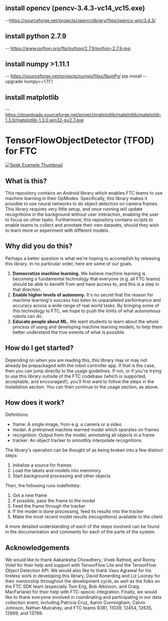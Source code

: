## install opencv (pencv-3.4.3-vc14_vc15.exe)
   --https://sourceforge.net/projects/opencvlibrary/files/opencv-win/3.4.3/

## install python 2.7.9 
   -- https://www.python.org/ftp/python/2.7.9/python-2.7.9.msi


## install numpy >1.11.1 
   -- https://sourceforge.net/projects/numpy/files/NumPy/
   pip install --upgrade numpy==1.11.1

## install matplotlib 
   -- https://downloads.sourceforge.net/project/matplotlib/matplotlib/matplotlib-1.3.0/matplotlib-1.3.0.win32-py2.7.exe




# TensorFlowObjectDetector (TFOD) for FTC

[![Seek Example Thumbnail](https://img.youtube.com/vi/PJrMLcY_Es4/maxresdefault.jpg)](
https://www.youtube.com/watch?v=PJrMLcY_Es4&list=PL7jOvcu8grvvO54G4f0QdUCyg8loid5Wd&index=1 "Seek Example Videos")

## What is this?

This repository contains an Android library which enables FTC teams to use
machine learning in their OpModes. Specifically, this library makes it possible
to use neural networks to do object detection on camera frames. This library
requires very little setup, and once running will update recognitions in the
background without user interaction, enabling the user to focus on other tasks.
Furthermore, this repository contains scripts to enable teams to collect and
annotate their own datasets, should they wish to learn more or experiment with
different models.

## Why did you do this?

Perhaps a better question is what we're hoping to accomplish by releasing this
library. In no particular order, here are some of our goals.

1. **Democratize machine learning.** We believe machine learning is becoming a
   fundamental technology that everyone (e.g. all FTC teams) should be able to
   benefit from and have access to, and this is a step in that direction.
1. **Enable higher levels of autonomy.** It's no secret that the reason for
   machine learning's success has been its unparalleled performance and accuracy
   across a wide range of real world tasks. By bringing some of this technology
   to FTC, we hope to push the limits of what autonomous robots can do.
1. **Educate people about ML.** We want students to learn about the whole
   process of using and developing machine learning models, to help them better
   understand the true extents of what is possible.

## How do I get started?

Depending on when you are reading this, this library may or may not already be
prepackaged with the robot controller app. If that is the case, then you can
jump directly to the usage guidelines. If not, or if you're trying to use this
library outisde of the FTC codebase (which is supported, acceptable, and
encouraged!), you'll first want to follow the steps in the Installation section.
You can then continue to the usage section, as above.

## How does it work?

Definitions:
* frame: A single image, from e.g. a camera or a video
* model: A pretrained machine learned model which operates on frames
* recognition: Output from the model, annotating all objects in a frame
* tracker: An object tracker to smoothly interpolate recognitions

The library's operation can be thought of as being broken into a few distinct
steps:

1. Initialize a source for frames
1. Load the labels and models into memmory
1. Start background processing and other objects

Then, the following runs indefinitely:

1. Get a new frame
1. If possible, pass the frame to the model
1. Feed the frame through the tracker
1. If the model is done processing, feed its results into the tracker
1. Make the most recent model results (recognitions) available to the client

A more detailed understanding of each of the steps involved can be found in the
documentation and comments for each of the parts of the system.

## Acknowledgements

We would like to thank Aakanksha Chowdhery, Vivek Rathod, and Ronny Votel for
their help and support with TensorFlow Lite and the TensorFlow Object Detection
API. We would also like to thank Vasu Agrawal for his tireless work in developing
this library, David Konerding and Liz Looney for their mentorship throughout the
development cycle, as well as the folks on the FTC SDK team (especially Tom Eng,
Bob Atkinson, and Craig MacFarlane) for their help with FTC-speciic integration.
Finally, we would like to thank everyone involved in coordinating and participating
in our data collection event, including Patricia Cruz, Aaron Cunningham, Calvin Johnson,
Nathan Mulcahey, and FTC teams 8381, 11039, 12454, 12635, 12869, and 13799.

